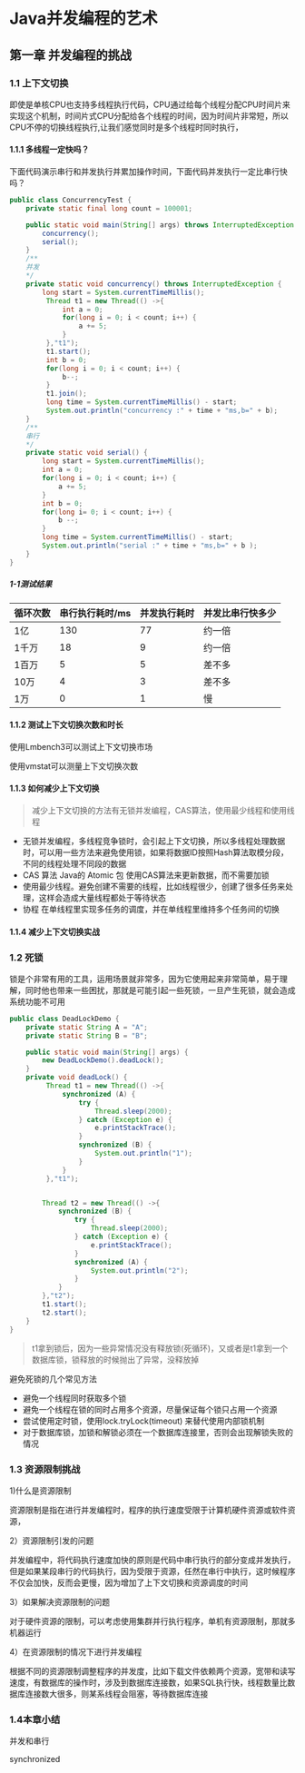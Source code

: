 # Java并发编程的艺术

## 第一章 并发编程的挑战

### 1.1 上下文切换

即使是单核CPU也支持多线程执行代码，CPU通过给每个线程分配CPU时间片来实现这个机制，时间片式CPU分配给各个线程的时间，因为时间片非常短，所以CPU不停的切换线程执行,让我们感觉同时是多个线程时同时执行，

#### 	1.1.1 多线程一定快吗？

下面代码演示串行和并发执行并累加操作时间，下面代码并发执行一定比串行快吗？

```java
public class ConcurrencyTest {
    private static final long count = 100001;

    public static void main(String[] args) throws InterruptedException {
        concurrency();
        serial();
    }
    /**
    并发
    */
    private static void concurrency() throws InterruptedException {
        long start = System.currentTimeMillis();
         Thread t1 = new Thread(() ->{
             int a = 0;
             for(long i = 0; i < count; i++) {
                 a += 5;
             }
         },"t1");
         t1.start();
         int b = 0;
         for(long i = 0; i < count; i++) {
             b--;
         }
         t1.join();
         long time = System.currentTimeMillis() - start;
         System.out.println("concurrency :" + time + "ms,b=" + b);
    }
    /**
    串行
    */
    private static void serial() {
        long start = System.currentTimeMillis();
        int a = 0;
        for(long i = 0; i < count; i++) {
            a += 5;
        }
        int b = 0;
        for(long i= 0; i < count; i++) {
            b --;
        }
        long time = System.currentTimeMillis() - start;
        System.out.println("serial :" + time + "ms,b=" + b );
    }
}
```

##### 1-1测试结果

| 循环次数 | 串行执行耗时/ms | 并发执行耗时 | 并发比串行快多少 |
| -------- | --------------- | ------------ | ---------------- |
| 1亿      | 130             | 77           | 约一倍           |
| 1千万    | 18              | 9            | 约一倍           |
| 1百万    | 5               | 5            | 差不多           |
| 10万     | 4               | 3            | 差不多           |
| 1万      | 0               | 1            | 慢               |

#### 	1.1.2 测试上下文切换次数和时长

使用Lmbench3可以测试上下文切换市场

使用vmstat可以测量上下文切换次数

#### 	1.1.3 如何减少上下文切换

> 减少上下文切换的方法有无锁并发编程，CAS算法，使用最少线程和使用线程

- 无锁并发编程，多线程竞争锁时，会引起上下文切换，所以多线程处理数据时，可以用一些方法来避免使用锁，如果将数据ID按照Hash算法取模分段，不同的线程处理不同段的数据
- CAS 算法 Java的 Atomic 包 使用CAS算法来更新数据，而不需要加锁
- 使用最少线程。避免创建不需要的线程，比如线程很少，创建了很多任务来处理，这样会造成大量线程都处于等待状态
- 协程 在单线程里实现多任务的调度，并在单线程里维持多个任务间的切换

#### 	1.1.4 减少上下文切换实战

### 1.2 死锁

锁是个非常有用的工具，运用场景就非常多，因为它使用起来非常简单，易于理解，同时他也带来一些困扰，那就是可能引起一些死锁，一旦产生死锁，就会造成系统功能不可用

```java
public class DeadLockDemo {
    private static String A = "A";
    private static String B = "B";

    public static void main(String[] args) {
        new DeadLockDemo().deadLock();
    }
    private void deadLock() {
         Thread t1 = new Thread(() ->{
             synchronized (A) {
                 try {
                     Thread.sleep(2000);
                 } catch (Exception e) {
                     e.printStackTrace();
                 }
                 synchronized (B) {
                     System.out.println("1");
                 }
             }
         },"t1");


        Thread t2 = new Thread(() ->{
            synchronized (B) {
                try {
                    Thread.sleep(2000);
                } catch (Exception e) {
                    e.printStackTrace();
                }
                synchronized (A) {
                    System.out.println("2");
                }
            }
        },"t2");
        t1.start();
        t2.start();
    }
}
```

> t1拿到锁后，因为一些异常情况没有释放锁(死循环)，又或者是t1拿到一个数据库锁，锁释放的时候抛出了异常，没释放掉

避免死锁的几个常见方法

- 避免一个线程同时获取多个锁
- 避免一个线程在锁的同时占用多个资源，尽量保证每个锁只占用一个资源
- 尝试使用定时锁，使用lock.tryLock(timeout) 来替代使用内部锁机制
- 对于数据库锁，加锁和解锁必须在一个数据库连接里，否则会出现解锁失败的情况

### 1.3 资源限制挑战

1)什么是资源限制

资源限制是指在进行并发编程时，程序的执行速度受限于计算机硬件资源或软件资源，

2）资源限制引发的问题

并发编程中，将代码执行速度加快的原则是代码中串行执行的部分变成并发执行，但是如果某段串行的代码执行，因为受限于资源，任然在串行中执行，这时候程序不仅会加快，反而会更慢，因为增加了上下文切换和资源调度的时间

3）如果解决资源限制的问题

对于硬件资源的限制，可以考虑使用集群并行执行程序，单机有资源限制，那就多机器运行

4）在资源限制的情况下进行并发编程

根据不同的资源限制调整程序的并发度，比如下载文件依赖两个资源，宽带和读写速度，有数据库的操作时，涉及到数据库连接数，如果SQL执行快，线程数量比数据库连接数大很多，则某系线程会阻塞，等待数据库连接

### 1.4本章小结

并发和串行

synchronized 